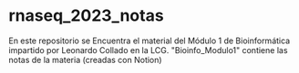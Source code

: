 # rnaseq_2023_notas

En este repositorio se Encuentra el material del Módulo 1 de Bioinformática impartido por Leonardo Collado en la LCG.
"Bioinfo_Modulo1" contiene las notas de la materia (creadas con Notion)
